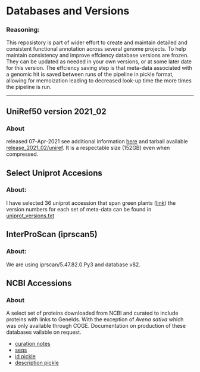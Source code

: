 
# Databases and Versions

### Reasoning:
This reposistory is part of wider effort to create and maintain detailed and consistent functional annotation across several genome projects. To help maintain consistency and improve effciency  database versions are frozen. They can be updated as needed in your own versions, or at some later date for this version. The effciency saving step is that meta-data associated with a genomic hit is saved  between runs of the pipeline in pickle format, allowing for memoization leading to decreased look-up time the more times the pipeline is run. 

-----------------------------------------

## UniRef50 version 2021_02
### About
released 07-Apr-2021 see additional information [here](https://ftp.uniprot.org/pub/databases/uniprot/previous_releases/release-2021_02/relnotes.txt) and tarball available [release_2021_02/uniref](https://ftp.uniprot.org/pub/databases/uniprot/previous_releases/release-2021_02/uniref/). It is a respectable size (152GB) even when compressed. 

## Select Uniprot Accesions
### About:
I have selected 36 uniprot accession that span green plants ([link](https://github.com/NDHall/CirrostratusGFA/blob/main/resources/uniprot_table.tsv)) the version numbers for each set of meta-data can be found in [uniprot_versions.txt](https://github.com/NDHall/CirrostratusGFA/blob/main/resources/uniprot_versions.txt)

## InterProScan (iprscan5)
### About: 
We are using iprscan/5.47.82.0.Py3 and database v82.

## NCBI Accessions
### About
A select set of proteins downloaded from NCBI and curated to include proteins with links to GeneIds. With the exception of _Avena sativa_ which was only available through COGE. Documentation on production of these databases vailable on request.
* [curation notes](https://docs.google.com/spreadsheets/d/1G_QFUXiFlAi772adg_6x7Mjv_xOhdsAK/edit?usp=sharing&ouid=110533873252875230607&rtpof=true&sd=true)
* [seqs](https://drive.google.com/file/d/1Gq7ADthvLnPCAWeRlayrsiC2sdDW6E1F/view?usp=sharing)
* [id pickle](https://drive.google.com/file/d/1GpOFpMyK9zJAvkwsq3BYTrtY8WVt5_hd/view?usp=sharing)
* [description pickle](https://drive.google.com/file/d/1GpRWUG8b6Keg9C-IkDv61zywN7LXqlKj/view?usp=sharing)



